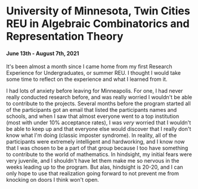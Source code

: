 # University of Minnesota, Twin Cities REU in Algebraic Combinatorics and Representation Theory
#### June 13th - August 7th, 2021

It's been almost a month since I came home from my first Research Experience for Undergraduates, or summer REU. I thought I would take some time to reflect on the experience and what I learned from it.

I had lots of anxiety before leaving for Minneapolis. For one, I had never really conducted research before, and was really worried I wouldn't be able to contribute to the projects. Several months before the program started all of the participants got an email that listed the participants names and schools, and when I saw that almost everyone went to a top institution (most with under 10% acceptance rates), I was *very* worried that I wouldn't be able to keep up and that everyone else would discover that I really don't know what I'm doing (classic imposter syndrome). In reality, all of the participants were extremely intelligent and hardworking, and I know now that I was chosen to be a part of that group because I too have something to contribute to the world of mathematics. In hindsight, my initial fears were very juvenile, and I shouldn't have let them make me so nervous in the weeks leading up to the program. But alas, hindsight is 20-20, and I can only hope to use that realization going forward to not prevent me from knocking on doors I think won't open. 



